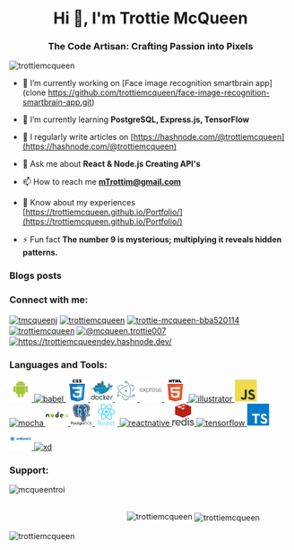 <h1 align="center">Hi 👋, I'm Trottie McQueen</h1>
<h3 align="center">The Code Artisan: Crafting Passion into Pixels</h3>


<p align="left"> <img src="https://komarev.com/ghpvc/?username=trottiemcqueen&label=Profile%20views&color=0e75b6&style=flat" alt="trottiemcqueen" /> </p>

- 🔭 I’m currently working on [Face image recognition smartbrain app](clone https://github.com/trottiemcqueen/face-image-recognition-smartbrain-app.git)

- 🌱 I’m currently learning **PostgreSQL, Express.js, TensorFlow**

- 📝 I regularly write articles on [https://hashnode.com/@trottiemcqueen](https://hashnode.com/@trottiemcqueen)

- 💬 Ask me about **React & Node.js Creating API's**

- 📫 How to reach me **mTrottim@gmail.com**

- 📄 Know about my experiences [https://trottiemcqueen.github.io/Portfolio/](https://trottiemcqueen.github.io/Portfolio/)

- ⚡ Fun fact **The number 9 is mysterious; multiplying it reveals hidden patterns.**

### Blogs posts
<!-- BLOG-POST-LIST:START -->
<!-- BLOG-POST-LIST:END -->

<h3 align="left">Connect with me:</h3>
<p align="left">
<a href="https://codepen.io/tmcqueenj" target="blank"><img align="center" src="https://raw.githubusercontent.com/rahuldkjain/github-profile-readme-generator/master/src/images/icons/Social/codepen.svg" alt="tmcqueenj" height="30" width="40" /></a>
<a href="https://dev.to/trottiemcqueen" target="blank"><img align="center" src="https://raw.githubusercontent.com/rahuldkjain/github-profile-readme-generator/master/src/images/icons/Social/devto.svg" alt="trottiemcqueen" height="30" width="40" /></a>
<a href="https://linkedin.com/in/trottie-mcqueen-bba520114" target="blank"><img align="center" src="https://raw.githubusercontent.com/rahuldkjain/github-profile-readme-generator/master/src/images/icons/Social/linked-in-alt.svg" alt="trottie-mcqueen-bba520114" height="30" width="40" /></a>
<a href="https://hashnode.com/trottiemcqueen" target="blank"><img align="center" src="https://raw.githubusercontent.com/rahuldkjain/github-profile-readme-generator/master/src/images/icons/Social/hashnode.svg" alt="trottiemcqueen" height="30" width="40" /></a>
<a href="https://medium.com/@mcqueen.trottie007" target="blank"><img align="center" src="https://raw.githubusercontent.com/rahuldkjain/github-profile-readme-generator/master/src/images/icons/Social/medium.svg" alt="@mcqueen.trottie007" height="30" width="40" /></a>
<a href="/https://trottiemcqueendev.hashnode.dev/" target="blank"><img align="center" src="https://raw.githubusercontent.com/rahuldkjain/github-profile-readme-generator/master/src/images/icons/Social/rss.svg" alt="https://trottiemcqueendev.hashnode.dev/" height="30" width="40" /></a>
</p>

<h3 align="left">Languages and Tools:</h3>
<p align="left"> <a href="https://developer.android.com" target="_blank" rel="noreferrer"> <img src="https://raw.githubusercontent.com/devicons/devicon/master/icons/android/android-original-wordmark.svg" alt="android" width="40" height="40"/> </a> <a href="https://babeljs.io/" target="_blank" rel="noreferrer"> <img src="https://www.vectorlogo.zone/logos/babeljs/babeljs-icon.svg" alt="babel" width="40" height="40"/> </a> <a href="https://www.w3schools.com/css/" target="_blank" rel="noreferrer"> <img src="https://raw.githubusercontent.com/devicons/devicon/master/icons/css3/css3-original-wordmark.svg" alt="css3" width="40" height="40"/> </a> <a href="https://www.docker.com/" target="_blank" rel="noreferrer"> <img src="https://raw.githubusercontent.com/devicons/devicon/master/icons/docker/docker-original-wordmark.svg" alt="docker" width="40" height="40"/> </a> <a href="https://www.electronjs.org" target="_blank" rel="noreferrer"> <img src="https://raw.githubusercontent.com/devicons/devicon/master/icons/electron/electron-original.svg" alt="electron" width="40" height="40"/> </a> <a href="https://expressjs.com" target="_blank" rel="noreferrer"> <img src="https://raw.githubusercontent.com/devicons/devicon/master/icons/express/express-original-wordmark.svg" alt="express" width="40" height="40"/> </a> <a href="https://www.w3.org/html/" target="_blank" rel="noreferrer"> <img src="https://raw.githubusercontent.com/devicons/devicon/master/icons/html5/html5-original-wordmark.svg" alt="html5" width="40" height="40"/> </a> <a href="https://www.adobe.com/in/products/illustrator.html" target="_blank" rel="noreferrer"> <img src="https://www.vectorlogo.zone/logos/adobe_illustrator/adobe_illustrator-icon.svg" alt="illustrator" width="40" height="40"/> </a> <a href="https://developer.mozilla.org/en-US/docs/Web/JavaScript" target="_blank" rel="noreferrer"> <img src="https://raw.githubusercontent.com/devicons/devicon/master/icons/javascript/javascript-original.svg" alt="javascript" width="40" height="40"/> </a> <a href="https://mochajs.org" target="_blank" rel="noreferrer"> <img src="https://www.vectorlogo.zone/logos/mochajs/mochajs-icon.svg" alt="mocha" width="40" height="40"/> </a> <a href="https://nodejs.org" target="_blank" rel="noreferrer"> <img src="https://raw.githubusercontent.com/devicons/devicon/master/icons/nodejs/nodejs-original-wordmark.svg" alt="nodejs" width="40" height="40"/> </a> <a href="https://www.postgresql.org" target="_blank" rel="noreferrer"> <img src="https://raw.githubusercontent.com/devicons/devicon/master/icons/postgresql/postgresql-original-wordmark.svg" alt="postgresql" width="40" height="40"/> </a> <a href="https://reactjs.org/" target="_blank" rel="noreferrer"> <img src="https://raw.githubusercontent.com/devicons/devicon/master/icons/react/react-original-wordmark.svg" alt="react" width="40" height="40"/> </a> <a href="https://reactnative.dev/" target="_blank" rel="noreferrer"> <img src="https://reactnative.dev/img/header_logo.svg" alt="reactnative" width="40" height="40"/> </a> <a href="https://redis.io" target="_blank" rel="noreferrer"> <img src="https://raw.githubusercontent.com/devicons/devicon/master/icons/redis/redis-original-wordmark.svg" alt="redis" width="40" height="40"/> </a> <a href="https://www.tensorflow.org" target="_blank" rel="noreferrer"> <img src="https://www.vectorlogo.zone/logos/tensorflow/tensorflow-icon.svg" alt="tensorflow" width="40" height="40"/> </a> <a href="https://www.typescriptlang.org/" target="_blank" rel="noreferrer"> <img src="https://raw.githubusercontent.com/devicons/devicon/master/icons/typescript/typescript-original.svg" alt="typescript" width="40" height="40"/> </a> <a href="https://webpack.js.org" target="_blank" rel="noreferrer"> <img src="https://raw.githubusercontent.com/devicons/devicon/d00d0969292a6569d45b06d3f350f463a0107b0d/icons/webpack/webpack-original-wordmark.svg" alt="webpack" width="40" height="40"/> </a> <a href="https://www.adobe.com/products/xd.html" target="_blank" rel="noreferrer"> <img src="https://cdn.worldvectorlogo.com/logos/adobe-xd.svg" alt="xd" width="40" height="40"/> </a> </p>

<h3 align="left">Support:</h3>
<p><a href="https://www.buymeacoffee.com/mcqueentroi"> <img align="left" src="https://cdn.buymeacoffee.com/buttons/v2/default-yellow.png" height="50" width="210" alt="mcqueentroi" /></a></p><br><br>

<p><img align="left" src="https://github-readme-stats.vercel.app/api/top-langs?username=trottiemcqueen&show_icons=true&locale=en&layout=compact" alt="trottiemcqueen" /></p>

<p>&nbsp;<img align="center" src="https://github-readme-stats.vercel.app/api?username=trottiemcqueen&show_icons=true&locale=en" alt="trottiemcqueen" /></p>

<p><img align="center" src="https://github-readme-streak-stats.herokuapp.com/?user=trottiemcqueen&" alt="trottiemcqueen" /></p>
